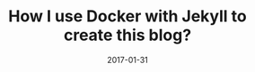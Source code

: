 ---
layout: post
title:  "How I use Docker with Jekyll to create this blog?"
date:   2017-01-31
desc: "Shows how Docker can be used in local development boxes"
keywords: "devops,canostack,gh-pages,blog,docker"
categories: [Devops,Docker,Blog]
tags: [Devops,Blog,Docker]
icon: icon-html
---